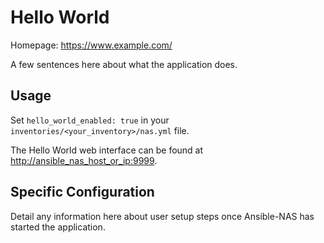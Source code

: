 # Hello World

Homepage: <https://www.example.com/>

A few sentences here about what the application does.

## Usage

Set `hello_world_enabled: true` in your `inventories/<your_inventory>/nas.yml` file.

The Hello World web interface can be found at <http://ansible_nas_host_or_ip:9999>.

## Specific Configuration

Detail any information here about user setup steps once Ansible-NAS has started the application.
